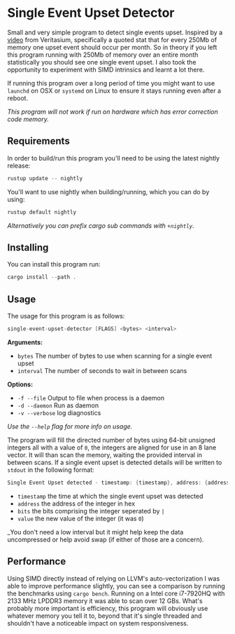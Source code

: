 # Single Event Upset Detector
Small and very simple program to detect single events upset. Inspired by a [video] from Veritasium,
specifically a quoted stat that for every 250Mb of memory one upset event should occur per month.
So in theory if you left this program running with 250Mb of memory over an entire month 
statistically you should see one single event upset. I also took the opportunity to experiment with
SIMD intrinsics and learnt a lot there.

If running this program over a long period of time you might want to use `launchd` on OSX or 
`systemd` on Linux to ensure it stays running even after a reboot.  

_This program will not work if run on hardware which has error correction code memory._

## Requirements
In order to build/run this program you'll need to be using the latest nightly release:
```asm
rustup update -- nightly
```

You'll want to use nightly when building/running, which you can do by using:
```asm
rustup default nightly
```

_Alternatively you can prefix cargo sub commands with `+nightly`._

## Installing
You can install this program run:
```asm
cargo install --path .
```

## Usage
The usage for this program is as follows:

```asm
single-event-upset-detector [FLAGS] <bytes> <interval>
```

__Arguments:__
* `bytes` The number of bytes to use when scanning for a single event upset 
* `interval` The number of seconds to wait in between scans

__Options:__
* `-f --file` Output to file when process is a daemon
* `-d --daemon` Run as daemon
* `-v --verbose` log diagnostics

_Use the `--help` flag for more info on usage._

The program will fill the directed number of bytes using 64-bit unsigned integers all with a value 
of `0`, the integers are aligned for use in an 8 lane vector. It will than scan the memory, waiting 
the provided interval in between scans. If a single event upset is detected details will be written
to `stdout` in the following format:

```asm
Single Event Upset detected - timestamp: {timestamp}, address: {address}, bits: {bits}, value: {value}
```

* `timestamp` the time at which the single event upset was detected
* `address` the address of the integer in hex
* `bits` the bits comprising the integer seperated by `|`
* `value` the new value of the integer (it was `0`)

_You don't need a low interval but it might help keep the data uncompressed or help avoid swap (if
either of those are a concern).

## Performance
Using SIMD directly instead of relying on LLVM's auto-vectorization I was able to improve 
performance slightly, you can see a comparison by running the benchmarks using `cargo bench`.
Running on a Intel core i7-7920HQ with 2133 MHz LPDDR3 memory it was able to scan over 12 GBs.
What's probably more important is efficiency, this program will obviously use whatever memory you
tell it to, beyond that it's single threaded and shouldn't have a noticeable impact on system 
responsiveness.

[video]: https://www.youtube.com/watch?v=AaZ_RSt0KP8